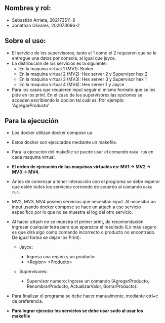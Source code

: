 ## Nombres y rol:
+ Sebastián Arrieta, 202173511-9
+ Jonathan Olivares, 202073096-2

## Sobre el uso:
- El servicio de los supervisores, tanto el 1 como el 2 requieren que se le entregue una datos por consola, al igual que jayce.
- La distribución de los servicios es la siguiente:
  + En la maquina virtual 1 (MV1): Broker
  + En la maquina virtual 2 (MV2): Hex server 2 y Supervisor hex 2
  + En la maquina virtual 3 (MV3): Hex server 3 y Supervisor hex 1
  + En la maquina virtual 4 (MV4): Hex server 1 y Jayce
- Para los casos que requieren input seguir el mismo formato que se les pide en los print. En el caso de los supervisores las opciones se acceden escribiendo la opcion tal cuál es. Por ejemplo: 'AgregarProducto'
  
## Para la ejecución
- Los docker utilizan docker compose up
- Estos docker son ejecutados mediante un makefile.
- Para la ejecución del makefile se puede usar el comando `make run` en cada maquina virtual.
- **El orden de ejecución de las maquinas virtuales es:  MV1 -> MV2 -> MV3 -> MV4.**
- Antes de comenzar a tener interacción con el programa se debe esperar que estén todos los servicios corriendo de acuerdo al comando `make run`.
- MV2, MV3, MV4 poseen servicios que necesitan input. Al necesitar un input usando docker compose se hace un attach a ese servicio especifico por lo que no se muestra el log del otro servicio. 
- Al hacer attach no se muestra el primer print, de recomendación ingresar cualquier letra para que aparezca el resultado (Lo más seguro es que dirá algo como comando incorrecto o producto no encontrado. De igual forma se dejan los Print):
  - Jayce:
    + Ingresa una región y un producto:
    + \<Region> \<Producto>
  
  - Supervisores:
    + Supervisor numero: Ingrese un comando (AgregarProducto, RenombrarProducto, ActualizarValor, BorrarProducto):
  
- Para finalizar el programa se debe hacer manualmente, mediante ctrl+c de preferencia.

- **Para lograr ejecutar los servicios se debe usar sudo al usar los makefile**
